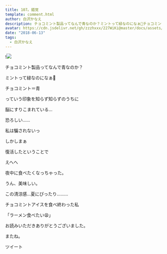 ```yaml
---
title: 107。錯覚
template: comment.html
author: 白沢かなえ
description: チョコミント製品ってなんで青なのか？ミントって緑なのになぁ🌱チョコミント＝青っていう印象を知らず知らずのうち...
avatar: https://cdn.jsdelivr.net/gh/zzzhxxx/227WiKi@master/docs/assets/photo/avatar/kanae.jpg
date: "2018-06-13"
tags:
  - 白沢かなえ
---
```


!![](https://cdn.jsdelivr.net/gh/227WiKi/227WiKi-image@master/blog-image/kanae-2018-06-13_1.jpg)










チョコミント製品ってなんで青なのか？




















ミントって緑なのになぁ🌱











チョコミント＝青



っていう印象を知らず知らずのうちに

脳にすりこまれている…








恐ろしい……














私は騙されないっ




















しかしまぁ


復活したということで












えへへ











夜中に食べたくなっちゃった。











うん、美味しい。












この清涼感…夏にぴったり………





























チョコミントアイスを食べ終わった私

































「ラーメン食べたい😫」




















お読みいただきありがとうございました。


またね。


ツイート



